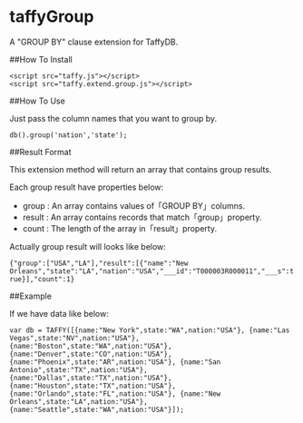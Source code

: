 taffyGroup
==========

A "GROUP BY" clause extension for TaffyDB.

##How To Install

`<script src="taffy.js"></script>`   
`<script src="taffy.extend.group.js"></script>`

##How To Use

Just pass the column names that you want to group by.

`db().group('nation','state');`

##Result Format

This extension method will return an array that contains group results.

Each group result have properties below:

- group : An array contains values of「GROUP BY」columns.
- result : An array contains records that match「group」property.
- count : The length of the array in「result」property.

Actually group result will looks like below:

`{"group":["USA","LA"],"result":[{"name":"New Orleans","state":"LA","nation":"USA","___id":"T000003R000011","___s":true}],"count":1}`

##Example

If we have data like below:

`var db = TAFFY([{name:"New York",state:"WA",nation:"USA"},
                {name:"Las Vegas",state:"NV",nation:"USA"},
                {name:"Boston",state:"WA",nation:"USA"},
                {name:"Denver",state:"CO",nation:"USA"},
                {name:"Phoenix",state:"AR",nation:"USA"},
                {name:"San Antonio",state:"TX",nation:"USA"},
                {name:"Dallas",state:"TX",nation:"USA"},
                {name:"Houston",state:"TX",nation:"USA"},
                {name:"Orlando",state:"FL",nation:"USA"},
                {name:"New Orleans",state:"LA",nation:"USA"},
                {name:"Seattle",state:"WA",nation:"USA"}]);`